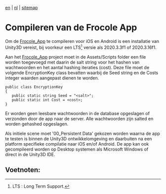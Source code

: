 [en](\en\frocole_compile_app) | [nl](\nl\frocole_compile_app) | [sitemap](\nl\sitemap)

# Compileren van de Frocole App

Om de [Frocole_App](https://github.com/Frocole/Frocole_App) te compileren voor iOS en Android is een installatie van Unity3D vereist, bij voorkeur een LTS[^1] versie als 2020.3.3f1 of 2020.3.16f1.

Aan het [Frocole_App](https://github.com/Frocole/Frocole_App) project moet in de Assets/Scripts folder een file worden toegevoegd met daarin de salt string voor het hashen van wachtwoorden en het aantal hashing iteraties (cost). Deze file moet de volgende EncryptionKey class bevatten waarbij de Seed string en de Costs integer waarden aangepast dienen te worden.

```
public class EncryptionKey
{
   public static string Seed = "<salt>";
   public static int Cost = <cost>;
}
```

Er worden geen leesbare wachtwoorden in de database opgeslagen of verzonden door de app naar de server. Alle wachtwoorden zijn salted en worden gehashed opgeslagen.

Als initiele scene moet '00_Persistent Data' gekozen worden waarna de app te testen is binnen de Unity3D ontwikkelomgeving en daarbuiten na een platform specifieke compilatie naar iOS en/of Android. De app kan ook gecompileerd worden op Desktop systemen als Microsoft Windows of direct in de Unity3D IDE.

## Voetnoten:

[^1]:LTS : Long Term Support.
